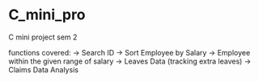 # C_mini_pro
C mini project sem 2 

functions covered:
-> Search ID
-> Sort Employee by Salary
-> Employee within the given range of salary
-> Leaves Data (tracking extra leaves)
-> Claims Data Analysis


